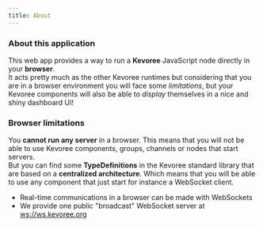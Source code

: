 ```yaml
---
title: About
---
```


### About this application
This web app provides a way to run a **Kevoree** JavaScript node directly in your **browser**.  
It acts pretty much as the other Kevoree runtimes but considering that you are in a browser environment you will face some *limitations*, but your Kevoree components will also be able to *display* themselves in a nice and shiny dashboard UI!

### Browser limitations

You **cannot run any server** in a browser. This means that you will not be able to use Kevoree components, groups, channels or nodes that start servers.  
But you can find some **TypeDefinitions** in the Kevoree standard library that are based on a **centralized architecture**. Which means that you will be able to use any component that just start for instance a WebSocket client.  

 - Real-time communications in a browser can be made with WebSockets  
 - We provide one public "broadcast" WebSocket server at [ws://ws.kevoree.org](http://ws.kevoree.org)

